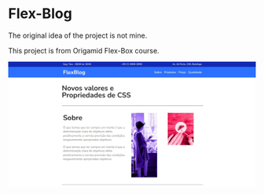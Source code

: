 # Flex-Blog

The original idea of the project is not mine.

This project is from Origamid Flex-Box course.

<img src="/img/projeto-desktop.jpg" alt="imagem do projeto"/>
